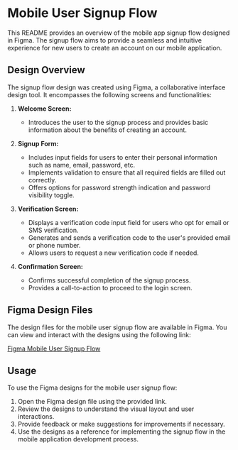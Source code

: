 # Mobile User Signup Flow

This README provides an overview of the mobile app signup flow designed in Figma. The signup flow aims to provide a seamless and intuitive experience for new users to create an account on our mobile application.

## Design Overview

The signup flow design was created using Figma, a collaborative interface design tool. It encompasses the following screens and functionalities:

1. **Welcome Screen:**
   - Introduces the user to the signup process and provides basic information about the benefits of creating an account.

2. **Signup Form:**
   - Includes input fields for users to enter their personal information such as name, email, password, etc.
   - Implements validation to ensure that all required fields are filled out correctly.
   - Offers options for password strength indication and password visibility toggle.

3. **Verification Screen:**
   - Displays a verification code input field for users who opt for email or SMS verification.
   - Generates and sends a verification code to the user's provided email or phone number.
   - Allows users to request a new verification code if needed.

4. **Confirmation Screen:**
   - Confirms successful completion of the signup process.
   - Provides a call-to-action to proceed to the login screen.

## Figma Design Files

The design files for the mobile user signup flow are available in Figma. You can view and interact with the designs using the following link:

[Figma Mobile User Signup Flow](https://www.figma.com/file/fs3qNnXYx0DhJXJ6IlhcHl/task-1?type=design&node-id=0%3A1&mode=design&t=pMH8zglVhnQOQhGd-1)

## Usage

To use the Figma designs for the mobile user signup flow:

1. Open the Figma design file using the provided link.
2. Review the designs to understand the visual layout and user interactions.
3. Provide feedback or make suggestions for improvements if necessary.
4. Use the designs as a reference for implementing the signup flow in the mobile application development process.

